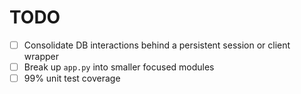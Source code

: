 # TODO

- [ ] Consolidate DB interactions behind a persistent session or client wrapper
- [ ] Break up `app.py` into smaller focused modules
- [ ] 99% unit test coverage
